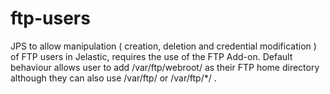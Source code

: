 # ftp-users

JPS to allow manipulation ( creation, deletion and credential modification ) of FTP users in Jelastic, requires the use of the FTP Add-on. Default behaviour allows user to add /var/ftp/webroot/ as their FTP home directory although they can also use /var/ftp/ or /var/ftp/*/ .
